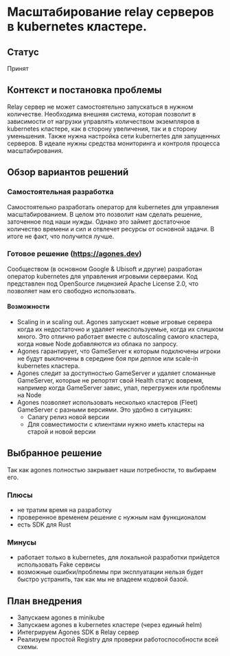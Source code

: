 # Масштабирование relay серверов в kubernetes кластере.

## Статус

Принят

## Контекст и постановка проблемы

Relay сервер не может самостоятельно запускаться в нужном количестве. Необходима внешняя система, которая позволит в
зависимости от нагрузки управлять количеством экземпляров в kubernetes кластере, как в сторону увеличения, так и в
сторону уменьшения. Также нужна настройка сети kubernertes для запущенных серверов. В идеале нужны средства мониторинга
и контроля процесса масштабирования.

## Обзор вариантов решений

### Самостоятельная разработка

Самостоятельно разработать оператор для kubernetes для управления масштабированием. В целом это позволит нам сделать
решение, заточенное под наши нужды. Однако это займет достаточное количество времени и сил и отвлечет ресурсы от
основной задачи. В итоге не факт, что получится лучше.

### Готовое решение (https://agones.dev)

Сообществом (в основном Google & Ubisoft и другие) разработан оператор kubernetes для управления игровыми серверами.
Код представлен под OpenSource лицензией Apache License 2.0, что позволяет нам его свободно использовать.

#### Возможности

- Scaling in и scaling out. Agones запускает новые игровые сервера когда их недостаточно и удаляет неиспользуемые, когда
  их слишком много. Это отлично работает вместе с autoscaling самого кластера, когда новые Node добавляются из облака по
  запросу.
- Agones гарантирует, что GameServer к которым подключены игроки не будут выключены в середине боя при деплое или
  scale-in kubernetes кластера.
- Agones следит за доступностью GameServer и удаляет сломанные GameServer, которые не репортят свой Health статус
  вовремя, например когда GameServer завис, упал, перегружен или проблемы на Node
- Agones позволяет использовать несколько кластеров (Fleet) GameServer с разными версиями. Это удобно в ситуациях:
    - Canary релиз новой версии
    - Для совместимости с клиентами нужно иметь кластеры на старой и новой версии

## Выбранное решение

Так как agones полностью закрывает наши потребности, то выбираем его. 

### Плюсы
- не тратим время на разработку
- проверенное временем решение с нужным нам функционалом
- есть SDK для Rust

### Минусы
- работает только в kubernetes, для локальной разработки прийдется использовать Fake сервисы
- возможные ошибки/проблемы при эксплуатации нельзя будет быстро устранить, так как мы не владеем кодовой базой.

## План внедрения

- Запускаем agones в minikube
- Запускаем agones в kubernetes кластере (через единый helm)
- Интегрируем Agones SDK в Relay сервер
- Реализуем простой Registry для проверки работоспособности всей схемы.
